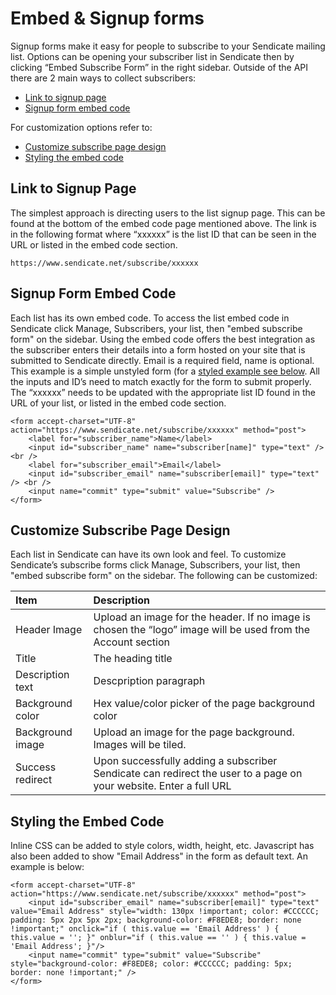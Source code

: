 # Embed & Signup forms

Signup forms make it easy for people to subscribe to your Sendicate mailing list.  Options can be opening your subscriber list in Sendicate then by clicking “Embed Subscribe Form” in the right sidebar.  Outside of the API there are 2 main ways to collect subscribers:

* [Link to signup page](#link-to-signup-page)
* [Signup form embed code](#signup-form-embed-code)

For customization options refer to:

* [Customize subscribe page design](#customize-subscribe-page-design)
* [Styling the embed code](#styling-the-embed-code)

## Link to Signup Page

The simplest approach is directing users to the list signup page.  This can be found at the bottom of the embed code page mentioned above.  The link is in the following format where “xxxxxx” is the list ID that can be seen in the URL or listed in the embed code section.

    https://www.sendicate.net/subscribe/xxxxxx

##  Signup Form Embed Code   

Each list has its own embed code.  To access the list embed code in Sendicate click Manage, Subscribers, your list, then "embed subscribe form" on the sidebar.  Using the embed code offers the best integration as the subscriber enters their details into a form hosted on your site that is submitted to Sendicate directly.  Email is a required field, name is optional.   This example is a simple unstyled form (for a [styled example see below](#signup-form-embed-code).  All the inputs and ID’s need to match exactly for the form to submit properly.  The “xxxxxx” needs to be updated with the appropriate list ID found in the URL of your list, or listed in the embed code section.

    <form accept-charset="UTF-8" action="https://www.sendicate.net/subscribe/xxxxxx" method="post"> 
        <label for="subscriber_name">Name</label> 
        <input id="subscriber_name" name="subscriber[name]" type="text" /> <br /> 
        <label for="subscriber_email">Email</label> 
        <input id="subscriber_email" name="subscriber[email]" type="text" /> <br /> 
        <input name="commit" type="submit" value="Subscribe" /> 
    </form> 

## Customize Subscribe Page Design

Each list in Sendicate can have its own look and feel.  To customize Sendicate’s subscribe forms click Manage, Subscribers, your list, then "embed subscribe form" on the sidebar.   The following can be customized:

| Item | Description |
| :----- | :----- |
| Header Image  | Upload an image for the header.  If no image is chosen the “logo” image will be used from the Account section |
| Title | The heading title|
| Description text | Descpription paragraph|
| Background color | Hex value/color picker of the page background color|
| Background image | Upload an image for the page background.  Images will be tiled. |
| Success redirect| Upon successfully adding a subscriber Sendicate can redirect the user to a page on your website.  Enter a full URL |

## Styling the Embed Code

Inline CSS can be added to style colors, width, height, etc.  Javascript has also been added to show "Email Address" in the form as default text.  An example is below:

    <form accept-charset="UTF-8" action="https://www.sendicate.net/subscribe/xxxxxx" method="post">
        <input id="subscriber_email" name="subscriber[email]" type="text" value="Email Address" style="width: 130px !important; color: #CCCCCC; padding: 5px 2px 5px 2px; background-color: #F8EDE8; border: none !important;" onclick="if ( this.value == 'Email Address' ) { this.value = ''; }" onblur="if ( this.value == '' ) { this.value = 'Email Address'; }"/> 
        <input name="commit" type="submit" value="Subscribe" style="background-color: #F8EDE8; color: #CCCCCC; padding: 5px; border: none !important;" />
    </form>
